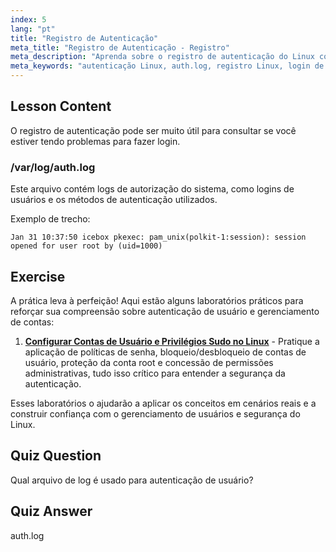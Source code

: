 ```yaml
---
index: 5
lang: "pt"
title: "Registro de Autenticação"
meta_title: "Registro de Autenticação - Registro"
meta_description: "Aprenda sobre o registro de autenticação do Linux com /var/log/auth.log. Entenda os logins de usuários e resolva problemas de acesso com este guia essencial."
meta_keywords: "autenticação Linux, auth.log, registro Linux, login de usuário, segurança Linux, iniciante, tutorial, guia"
---
```


## Lesson Content

O registro de autenticação pode ser muito útil para consultar se você estiver tendo problemas para fazer login.

### /var/log/auth.log

Este arquivo contém logs de autorização do sistema, como logins de usuários e os métodos de autenticação utilizados.

Exemplo de trecho:

```plaintext
Jan 31 10:37:50 icebox pkexec: pam_unix(polkit-1:session): session opened for user root by (uid=1000)
```

## Exercise

A prática leva à perfeição! Aqui estão alguns laboratórios práticos para reforçar sua compreensão sobre autenticação de usuário e gerenciamento de contas:

1. **[Configurar Contas de Usuário e Privilégios Sudo no Linux](https://labex.io/pt/labs/comptia-configure-user-accounts-and-sudo-privileges-in-linux-590856)** - Pratique a aplicação de políticas de senha, bloqueio/desbloqueio de contas de usuário, proteção da conta root e concessão de permissões administrativas, tudo isso crítico para entender a segurança da autenticação.

Esses laboratórios o ajudarão a aplicar os conceitos em cenários reais e a construir confiança com o gerenciamento de usuários e segurança do Linux.

## Quiz Question

Qual arquivo de log é usado para autenticação de usuário?

## Quiz Answer

auth.log
